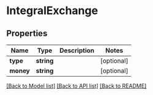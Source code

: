 # IntegralExchange

## Properties
Name | Type | Description | Notes
------------ | ------------- | ------------- | -------------
**type** | **string** |  | [optional] 
**money** | **string** |  | [optional] 

[[Back to Model list]](../README.md#documentation-for-models) [[Back to API list]](../README.md#documentation-for-api-endpoints) [[Back to README]](../README.md)


